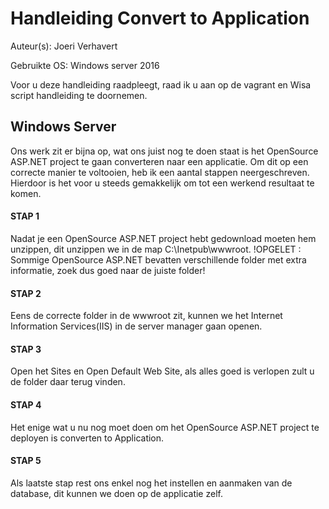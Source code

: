 # Handleiding Convert to Application

Auteur(s): Joeri Verhavert

Gebruikte OS: Windows server 2016

Voor u deze handleiding raadpleegt, raad ik u aan op de vagrant en Wisa script handleiding te doornemen.

## Windows Server 
Ons werk zit er bijna op, wat ons juist nog te doen staat is het OpenSource ASP.NET project te gaan converteren naar een applicatie. Om dit op een correcte manier te voltooien, heb ik een aantal stappen neergeschreven. Hierdoor is het voor u steeds gemakkelijk om tot een werkend resultaat te komen.

#### STAP 1 
Nadat je een OpenSource ASP.NET project hebt gedownload moeten hem unzippen, dit unzippen we in de map C:\Inetpub\wwwroot.
!OPGELET : Sommige OpenSource ASP.NET bevatten verschillende folder met extra informatie, zoek dus goed naar de juiste folder!

#### STAP 2 
Eens de correcte folder in de wwwroot zit, kunnen we het Internet Information Services(IIS) in de server manager gaan openen.

#### STAP 3
Open het Sites en Open Default Web Site, als alles goed is verlopen zult u de folder daar terug vinden.

#### STAP 4
Het enige wat u nu nog moet doen om het OpenSource ASP.NET project te deployen is converten to Application. 

#### STAP 5
Als laatste stap rest ons enkel nog het instellen en aanmaken van de database, dit kunnen we doen op de applicatie zelf.
